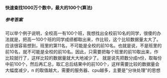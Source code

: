 #### 快速查找1000万个数中，最大的100个(算法)

##### 参考答案

可以举个例子说明，全校高一有100个班，我想找出全校前10名的同学，很傻的办法就是，把高一100个班的同学成绩都取出来，作比较，这个比较数据量太大了。应该很容易想到，班里的第11名，不可能是全校的前10名。也就是说，不是班里的前10名，就不可能是全校的前10名。因此，只需要把每个班里的前10取出来，作比较就行了，这样比较的数据量就大大地减少了。
就是说先把数分成n份，取每份中前100个，然后再汇总，取汇总后结果中的前100个，这样需要比较的数据量会大幅度减少，n 的取值越大，需要的服务器、cpu越多，主要是"分块处理"的思想

